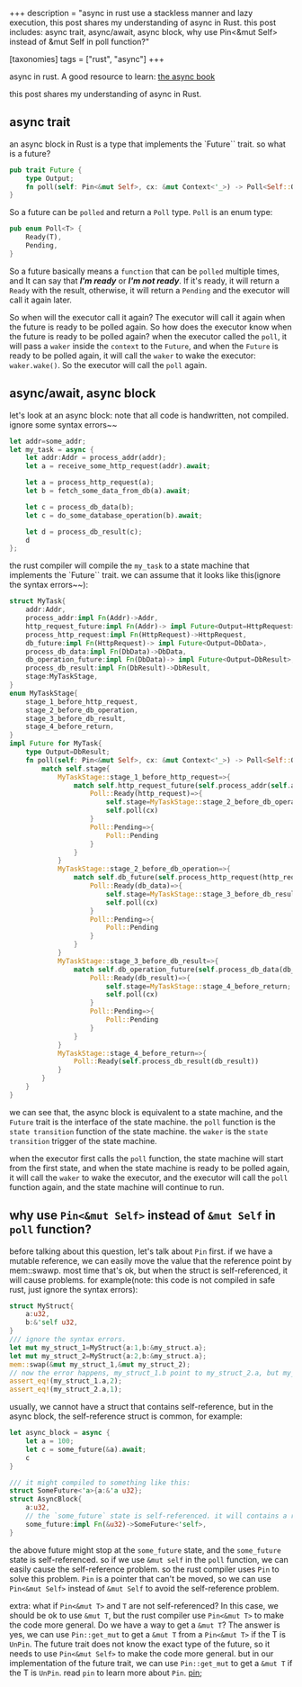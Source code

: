 +++
description = "async in rust use a stackless manner and lazy execution, this post shares my understanding of async in Rust. this post includes: async trait, async/await, async block, why use Pin<&mut Self> instead of &mut Self in poll function?"

[taxonomies]
tags = ["rust", "async"]
+++

async in rust.
A good resource to learn: [the async book](https://rust-lang.github.io/async-book/)

this post shares my understanding of async in Rust. 
## async trait
an async block in Rust is a type that implements the `Future`` trait. so what is a future?
```rust
pub trait Future {
    type Output;
    fn poll(self: Pin<&mut Self>, cx: &mut Context<'_>) -> Poll<Self::Output>;
}
```
So a future can be `polled` and return a `Poll` type. `Poll` is an enum type:
```rust
pub enum Poll<T> {
    Ready(T),
    Pending,
}
```
So a future basically means a `function` that can be `polled` multiple times, and It can say that ***I'm ready*** or ***I'm not ready***. If it's ready, it will return a `Ready` with the result, otherwise, it will return a `Pending` and the executor will call it again later.

So when will the executor call it again? The executor will call it again when the future is ready to be polled again. So how does the executor know when the future is ready to be polled again? when the executor called the `poll`, it will pass a `waker` inside the `context` to the `Future`, and when the `Future` is ready to be polled again, it will call the `waker` to wake the executor: `waker.wake()`. So the executor will call the `poll` again.

## async/await, async block

let's look at an async block: note that all code is handwritten, not compiled. ignore some syntax errors~~
```rust
let addr=some_addr;
let my_task = async {
    let addr:Addr = process_addr(addr);
    let a = receive_some_http_request(addr).await;

    let a = process_http_request(a);
    let b = fetch_some_data_from_db(a).await;

    let c = process_db_data(b);
    let c = do_some_database_operation(b).await;

    let d = process_db_result(c);
    d
};

```

the rust compiler will compile the `my_task` to a state machine that implements the `Future`` trait. we can assume that it looks like this(ignore the syntax errors~~):
```rust
struct MyTask{
    addr:Addr,
    process_addr:impl Fn(Addr)->Addr,
    http_request_future:impl Fn(Addr)-> impl Future<Output=HttpRequest>,
    process_http_request:impl Fn(HttpRequest)->HttpRequest,
    db_future:impl Fn(HttpRequest)-> impl Future<Output=DbData>,
    process_db_data:impl Fn(DbData)->DbData,
    db_operation_future:impl Fn(DbData)-> impl Future<Output=DbResult>,
    process_db_result:impl Fn(DbResult)->DbResult,
    stage:MyTaskStage,
}
enum MyTaskStage{
    stage_1_before_http_request,
    stage_2_before_db_operation,
    stage_3_before_db_result,
    stage_4_before_return,
}
impl Future for MyTask{
    type Output=DbResult;
    fn poll(self: Pin<&mut Self>, cx: &mut Context<'_>) -> Poll<Self::Output>{
        match self.stage{
            MyTaskStage::stage_1_before_http_request=>{
                match self.http_request_future(self.process_addr(self.addr)).poll(cx){
                    Poll::Ready(http_request)=>{
                        self.stage=MyTaskStage::stage_2_before_db_operation;
                        self.poll(cx)
                    }
                    Poll::Pending=>{
                        Poll::Pending
                    }
                }
            }
            MyTaskStage::stage_2_before_db_operation=>{
                match self.db_future(self.process_http_request(http_request)).poll(cx){
                    Poll::Ready(db_data)=>{
                        self.stage=MyTaskStage::stage_3_before_db_result;
                        self.poll(cx)
                    }
                    Poll::Pending=>{
                        Poll::Pending
                    }
                }
            }
            MyTaskStage::stage_3_before_db_result=>{
                match self.db_operation_future(self.process_db_data(db_data)).poll(cx){
                    Poll::Ready(db_result)=>{
                        self.stage=MyTaskStage::stage_4_before_return;
                        self.poll(cx)
                    }
                    Poll::Pending=>{
                        Poll::Pending
                    }
                }
            }
            MyTaskStage::stage_4_before_return=>{
                Poll::Ready(self.process_db_result(db_result))
            }
        }
    }
}
```

we can see that, the async block is equivalent to a state machine, and the `Future` trait is the interface of the state machine. the `poll` function is the `state transition` function of the state machine. the `waker` is the `state transition` trigger of the state machine.

when the executor first calls the `poll` function, the state machine will start from the first state, and when the state machine is ready to be polled again, it will call the `waker` to wake the executor, and the executor will call the `poll` function again, and the state machine will continue to run.

## why use `Pin<&mut Self>` instead of `&mut Self` in `poll` function?
before talking about this question, let's talk about `Pin` first. if we have a mutable reference, we can easily move the value that the reference point by mem::swawp. most time that's ok, but when the struct is self-referenced, it will cause problems. for example(note: this code is not compiled in safe rust, just ignore the syntax errors):
```rust
struct MyStruct{
    a:u32,
    b:&'self u32,
}
/// ignore the syntax errors.
let mut my_struct_1=MyStruct{a:1,b:&my_struct.a};
let mut my_struct_2=MyStruct{a:2,b:&my_struct.a};
mem::swap(&mut my_struct_1,&mut my_struct_2);
// now the error happens, my_struct_1.b point to my_struct_2.a, but my_struct_2.a is 2, not 1.
assert_eq!(my_struct_1.a,2);
assert_eq!(my_struct_2.a,1);
```
usually, we cannot have a struct that contains self-reference, but in the async block, the self-reference struct is common, for example:
```rust
let async_block = async {
    let a = 100;
    let c = some_future(&a).await;
    c
}

/// it might compiled to something like this:
struct SomeFuture<'a>{a:&'a u32};
struct AsyncBlock{
    a:u32,
    // the `some_future` state is self-referenced. it will contains a reference to `self.a`.
    some_future:impl Fn(&u32)->SomeFuture<'self>,
}
```
the above future might stop at the `some_future` state, and the `some_future` state is self-referenced. so if we use `&mut self` in the `poll` function, we can easily cause the self-reference problem. so the rust compiler uses `Pin` to solve this problem. `Pin` is a pointer that can't be moved, so we can use `Pin<&mut Self>` instead of `&mut Self` to avoid the self-reference problem.

extra: what if `Pin<&mut T>` and `T` are not self-referenced? In this case, we should be ok to use `&mut T`, but the rust compiler use `Pin<&mut T>` to make the code more general. Do we have a way to get a `&mut T`? The answer is yes, we can use `Pin::get_mut` to get a `&mut T` from a `Pin<&mut T>` if the T is `UnPin`. The future trait does not know the exact type of the future, so it needs to use `Pin<&mut Self>` to make the code more general. but in our implementation of the future trait, we can use `Pin::get_mut` to get a `&mut T` if the T is `UnPin`.
read `pin` to learn more about `Pin`. [pin](https://doc.rust-lang.org/std/pin/index.html); 